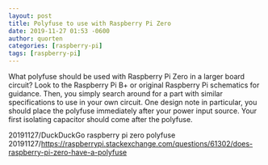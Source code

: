 ```yaml
---
layout: post
title: Polyfuse to use with Raspberry Pi Zero
date: 2019-11-27 01:53 -0600
author: quorten
categories: [raspberry-pi]
tags: [raspberry-pi]
---
```


What polyfuse should be used with Raspberry Pi Zero in a larger board
circuit?  Look to the Raspberry Pi B+ or original Raspberry Pi
schematics for guidance.  Then, you simply search around for a part
with similar specifications to use in your own circuit.  One design
note in particular, you should place the polyfuse immediately after
your power input source.  Your first isolating capacitor should come
after the polyfuse.

20191127/DuckDuckGo raspberry pi zero polyfuse  
20191127/https://raspberrypi.stackexchange.com/questions/61302/does-raspberry-pi-zero-have-a-polyfuse
